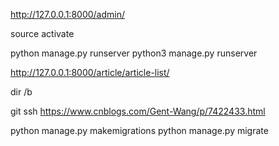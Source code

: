 http://127.0.0.1:8000/admin/

source activate

python manage.py runserver
python3 manage.py runserver

http://127.0.0.1:8000/article/article-list/

dir /b

git ssh
https://www.cnblogs.com/Gent-Wang/p/7422433.html

python manage.py makemigrations
python manage.py migrate